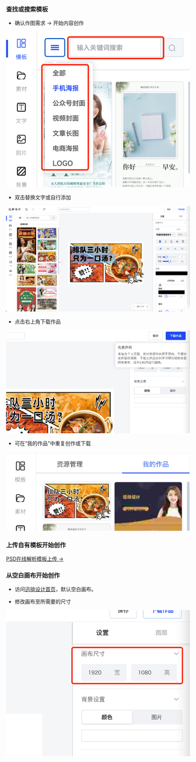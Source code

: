 ### 查找或搜索模板

- 确认作图需求 -> 开始内容创作

![](../images/2023-7-17-1689557849182.png)

- 双击替换文字或自行添加

![](../images/2023-7-17-1689558055663.png)

- 点击右上角下载作品

![](../images/2023-7-17-1689558362935.png)

- 可在“我的作品”中重复创作或下载

![](../images/2023-7-17-1689558304387.png)

### 上传自有模板开始创作

[PSD在线解析模板上传 ->](/articles/1687855172725)

### 从空白画布开始创作

- 访问[迅排设计首页](https://design.palxp.com/home)，默认空白画布。

- 修改画布至所需要的尺寸

![](../images/2023-7-17-1689558751921.png)